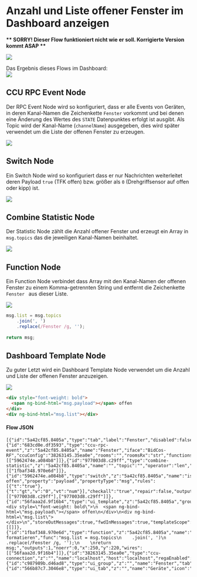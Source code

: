 # Anzahl und Liste offener Fenster im Dashboard anzeigen


__** SORRY! Dieser Flow funktioniert nicht wie er soll. Korrigierte Version kommt ASAP **__

![](images/window-1.png)


Das Ergebnis dieses Flows im Dashboard:    
![](images/window-7.png)

## CCU RPC Event Node

Der RPC Event Node wird so konfiguriert, dass er alle Events von Geräten, in deren Kanal-Namen die Zeichenkette `Fenster` vorkommt und bei denen eine Änderung des Wertes des `STATE` Datenpunktes erfolgt ist ausgibt. Als Topic wird der Kanal-Name (`channelName`) ausgegeben, dies wird später verwendet um die Liste der offenen Fenster zu erzeugen.

![](images/window-2.png)


## Switch Node

Ein Switch Node wird so konfiguriert dass er nur Nachrichten weiterleitet deren Payload `true` (TFK offen) bzw. größer als `0` (Drehgriffsensor auf offen oder kipp) ist.

![](images/window-3.png)

## Combine Statistic Node

Der Statistic Node zählt die Anzahl offener Fenster und erzeugt ein Array in `msg.topics` das die jeweiligen Kanal-Namen beinhaltet.

![](images/window-4.png)


## Function Node

Ein Function Node verbindet dass Array mit den Kanal-Namen der offenen Fenster zu einem Komma-getrennten String und entfernt die Zeichenkette `Fenster ` aus dieser Liste.

![](images/window-5.png)


```javascript
msg.list = msg.topics
    .join(', ')
    .replace(/Fenster /g, '');
    
return msg;
```

## Dashboard Template Node

Zu guter Letzt wird ein Dashboard Template Node verwendet um die Anzahl und Liste der offenen Fenster anzuzeigen.

![](images/window-6.png)


```html
<div style="font-weight: bold">
  <span ng-bind-html="msg.payload"></span> offen
</div>
<div ng-bind-html="msg.list"></div>
```


#### Flow JSON

```
[{"id":"5a42cf85.8405a","type":"tab","label":"Fenster","disabled":false,"info":""},{"id":"683cd0e.df3593","type":"ccu-rpc-event","z":"5a42cf85.8405a","name":"Fenster","iface":"BidCos-RF","ccuConfig":"38263145.35ea0e","rooms":"","roomsRx":"str","functions":"","functionsRx":"str","device":"","deviceRx":"str","deviceName":"","deviceNameRx":"str","deviceType":"","deviceTypeRx":"str","channel":"","channelRx":"str","channelName":"Fenster","channelNameRx":"re","channelType":"","channelTypeRx":"str","datapoint":"STATE","datapointRx":"str","change":true,"working":false,"cache":true,"topic":"${channelName}","x":110,"y":120,"wires":[["5962474e.a084b8"]]},{"id":"977003d8.c29ff","type":"combine-statistic","z":"5a42cf85.8405a","name":"","topic":"","operator":"len","defer":250,"timeout":0,"distinction":"topic","x":420,"y":120,"wires":[["1fbaf348.970e6d"]]},{"id":"5962474e.a084b8","type":"switch","z":"5a42cf85.8405a","name":"ist offen","property":"payload","propertyType":"msg","rules":[{"t":"true"},{"t":"gt","v":"0","vt":"num"}],"checkall":"true","repair":false,"outputs":2,"x":260,"y":120,"wires":[["977003d8.c29ff"],["977003d8.c29ff"]]},{"id":"56faaa2d.9f16b4","type":"ui_template","z":"5a42cf85.8405a","group":"c987989b.d46ad8","name":"","order":0,"width":"6","height":"3","format":"<div style=\"font-weight: bold\">\n  <span ng-bind-html=\"msg.payload\"></span> offen\n</div>\n<div ng-bind-html=\"msg.list\"></div>\n","storeOutMessages":true,"fwdInMessages":true,"templateScope":"local","x":440,"y":220,"wires":[[]]},{"id":"1fbaf348.970e6d","type":"function","z":"5a42cf85.8405a","name":"Liste formatieren","func":"msg.list = msg.topics\n    .join(', ')\n    .replace(/Fenster /g, '');\n    \nreturn msg;","outputs":1,"noerr":0,"x":250,"y":220,"wires":[["56faaa2d.9f16b4"]]},{"id":"38263145.35ea0e","type":"ccu-connection","z":"","name":"localhost","host":"localhost","regaEnabled":true,"bcrfEnabled":true,"iprfEnabled":true,"virtEnabled":true,"bcwiEnabled":false,"cuxdEnabled":false,"regaPoll":true,"regaInterval":"30","rpcPingTimeout":"60","rpcInitAddress":"127.0.0.1","rpcServerHost":"127.0.0.1","rpcBinPort":"2047","rpcXmlPort":"2048"},{"id":"c987989b.d46ad8","type":"ui_group","z":"","name":"Fenster","tab":"566b87c7.3046e8","disp":true,"width":"6","collapse":false},{"id":"566b87c7.3046e8","type":"ui_tab","z":"","name":"Geräte","icon":"dashboard","order":1}]
```
